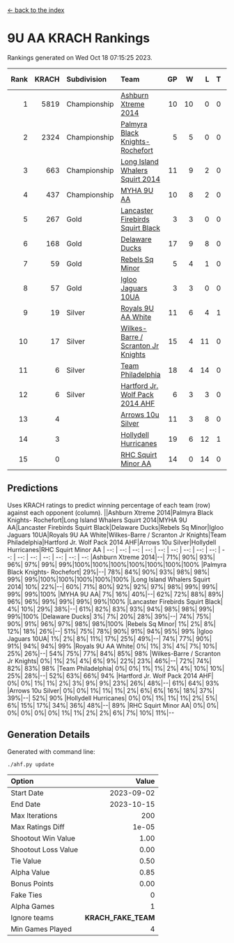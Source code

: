 [<- back to the index](readme.md)
# 9U AA KRACH Rankings
Rankings generated on Wed Oct 18 07:15:25 2023.

Rank|KRACH|Subdivision|Team|GP|W|L|T|OTW|OTL|SoS|Exp Wins|Win Diff
---:|---:|:---|:---|---:|---:|---:|---:|---:|---:|---:|---:|---:
1|5819|Championship|[Ashburn Xtreme 2014](https://gamesheetstats.com/seasons/3659/teams/140217/schedule)|10|10|0|0|0|0|97|10.8|-0.0
2|2324|Championship|[Palmyra Black Knights- Rochefort](https://gamesheetstats.com/seasons/3659/teams/140260/schedule)|5|5|0|0|0|0|63|5.8|-0.0
3|663|Championship|[Long Island Whalers Squirt 2014](https://gamesheetstats.com/seasons/3659/teams/140221/schedule)|11|9|2|0|1|0|589|9.8|-0.0
4|437|Championship|[MYHA 9U AA](https://gamesheetstats.com/seasons/3659/teams/140222/schedule)|10|8|2|0|2|0|171|8.8|-0.0
5|267|Gold|[Lancaster Firebirds Squirt Black](https://gamesheetstats.com/seasons/3659/teams/140256/schedule)|3|3|0|0|0|0|10|3.9|0.0
6|168|Gold|[Delaware Ducks](https://gamesheetstats.com/seasons/3659/teams/140218/schedule)|17|9|8|0|0|3|1058|9.8|-0.0
7|59|Gold|[Rebels Sq Minor](https://gamesheetstats.com/seasons/3659/teams/140223/schedule)|5|4|1|0|1|0|33|4.9|0.0
8|57|Gold|[Igloo Jaguars 10UA](https://gamesheetstats.com/seasons/3659/teams/140253/schedule)|3|3|0|0|0|0|2|3.9|0.0
9|19|Silver|[Royals 9U AA White](https://gamesheetstats.com/seasons/3659/teams/140225/schedule)|11|6|4|1|0|0|540|7.4|0.0
10|17|Silver|[Wilkes-Barre / Scranton Jr Knights](https://gamesheetstats.com/seasons/3659/teams/140228/schedule)|15|4|11|0|0|0|782|4.9|0.0
11|6|Silver|[Team Philadelphia](https://gamesheetstats.com/seasons/3659/teams/140226/schedule)|18|4|14|0|0|1|1465|4.9|0.0
12|6|Silver|[Hartford Jr. Wolf Pack 2014 AHF](https://gamesheetstats.com/seasons/3659/teams/140219/schedule)|6|3|3|0|0|0|99|3.9|0.0
13|4||[Arrows 10u Silver](https://gamesheetstats.com/seasons/3659/teams/140216/schedule)|11|3|8|0|0|0|134|3.9|0.0
14|3||[Hollydell Hurricanes](https://gamesheetstats.com/seasons/3659/teams/140220/schedule)|19|6|12|1|0|0|317|7.4|0.0
15|0||[RHC Squirt Minor AA](https://gamesheetstats.com/seasons/3659/teams/140224/schedule)|14|0|14|0|0|0|97|0.9|0.0

## Predictions
Uses KRACH ratings to predict winning percentage of each team (row) against each opponent (column).
||Ashburn Xtreme 2014|Palmyra Black Knights- Rochefort|Long Island Whalers Squirt 2014|MYHA 9U AA|Lancaster Firebirds Squirt Black|Delaware Ducks|Rebels Sq Minor|Igloo Jaguars 10UA|Royals 9U AA White|Wilkes-Barre / Scranton Jr Knights|Team Philadelphia|Hartford Jr. Wolf Pack 2014 AHF|Arrows 10u Silver|Hollydell Hurricanes|RHC Squirt Minor AA
| --: | --: | --: | --: | --: | --: | --: | --: | --: | --: | --: | --: | --: | --: | --: | --: 
|Ashburn Xtreme 2014|--| 71%| 90%| 93%| 96%| 97%| 99%| 99%|100%|100%|100%|100%|100%|100%|100%
|Palmyra Black Knights- Rochefort| 29%|--| 78%| 84%| 90%| 93%| 98%| 98%| 99%| 99%|100%|100%|100%|100%|100%
|Long Island Whalers Squirt 2014| 10%| 22%|--| 60%| 71%| 80%| 92%| 92%| 97%| 98%| 99%| 99%| 99%| 99%|100%
|MYHA 9U AA|  7%| 16%| 40%|--| 62%| 72%| 88%| 89%| 96%| 96%| 99%| 99%| 99%| 99%|100%
|Lancaster Firebirds Squirt Black|  4%| 10%| 29%| 38%|--| 61%| 82%| 83%| 93%| 94%| 98%| 98%| 99%| 99%|100%
|Delaware Ducks|  3%|  7%| 20%| 28%| 39%|--| 74%| 75%| 90%| 91%| 96%| 97%| 98%| 98%|100%
|Rebels Sq Minor|  1%|  2%|  8%| 12%| 18%| 26%|--| 51%| 75%| 78%| 90%| 91%| 94%| 95%| 99%
|Igloo Jaguars 10UA|  1%|  2%|  8%| 11%| 17%| 25%| 49%|--| 74%| 77%| 90%| 91%| 94%| 94%| 99%
|Royals 9U AA White|  0%|  1%|  3%|  4%|  7%| 10%| 25%| 26%|--| 54%| 75%| 77%| 84%| 85%| 98%
|Wilkes-Barre / Scranton Jr Knights|  0%|  1%|  2%|  4%|  6%|  9%| 22%| 23%| 46%|--| 72%| 74%| 82%| 83%| 98%
|Team Philadelphia|  0%|  0%|  1%|  1%|  2%|  4%| 10%| 10%| 25%| 28%|--| 52%| 63%| 66%| 94%
|Hartford Jr. Wolf Pack 2014 AHF|  0%|  0%|  1%|  1%|  2%|  3%|  9%|  9%| 23%| 26%| 48%|--| 61%| 64%| 93%
|Arrows 10u Silver|  0%|  0%|  1%|  1%|  1%|  2%|  6%|  6%| 16%| 18%| 37%| 39%|--| 52%| 90%
|Hollydell Hurricanes|  0%|  0%|  1%|  1%|  1%|  2%|  5%|  6%| 15%| 17%| 34%| 36%| 48%|--| 89%
|RHC Squirt Minor AA|  0%|  0%|  0%|  0%|  0%|  0%|  1%|  1%|  2%|  2%|  6%|  7%| 10%| 11%|--

## Generation Details

Generated with command line:
```
./ahf.py update
```

| Option | Value |
| :----- | ----: |
| Start Date | 2023-09-02 |
| End Date | 2023-10-15 |
| Max Iterations | 200 |
| Max Ratings Diff | 1e-05 |
| Shootout Win Value | 1.00 |
| Shootout Loss Value | 0.00 |
| Tie Value | 0.50 |
| Alpha Value | 0.85 |
| Bonus Points | 0.00 |
| Fake Ties | 0 |
| Alpha Games | 1 |
| Ignore teams | __KRACH_FAKE_TEAM__ |
| Min Games Played | 4 |

